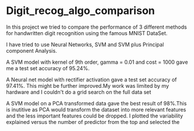 # Digit_recog_algo_comparison
In this project we tried to compare the performance of 3 different methods for handwritten digit recognition using the famous MNIST DataSet.

I have tried to use Neural Networks, SVM and SVM plus Principal component Analysis.

A SVM model with kernel of 9th order, gamma  = 0.01 and cost = 1000 gave me a test set accuracy of 95.24%.

A Neural net model with rectifier activation gave a test set accuracy of 97.41%. This might be further improved.My work was limited by my hardware and I couldn't do a grid search on the full data set


A SVM model on a  PCA transformed data gave the best result of 98%.This is inutitive as PCA would transform the dataset into  more relevant features and the less important features could be dropped. I plotted the variability explained versus the number of predictor from the top and selected the  
